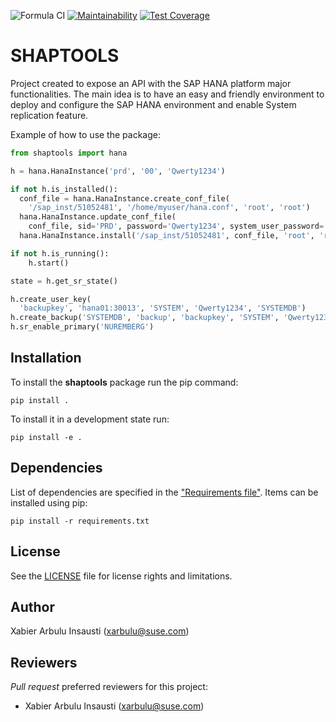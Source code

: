 ![Formula CI](https://github.com/SUSE/shaptools/workflows/Formula%20CI/badge.svg)
[![Maintainability](https://api.codeclimate.com/v1/badges/7521df0f216bd2dbed73/maintainability)](https://codeclimate.com/github/SUSE/shaptools/maintainability)
[![Test Coverage](https://api.codeclimate.com/v1/badges/7521df0f216bd2dbed73/test_coverage)](https://codeclimate.com/github/SUSE/shaptools/test_coverage)

# SHAPTOOLS

Project created to expose an API with the SAP HANA platform major functionalities.
The main idea is to have an easy and friendly environment to deploy and configure
the SAP HANA environment and enable System replication feature.

Example of how to use the package:

```python
from shaptools import hana

h = hana.HanaInstance('prd', '00', 'Qwerty1234')

if not h.is_installed():
  conf_file = hana.HanaInstance.create_conf_file(
    '/sap_inst/51052481', '/home/myuser/hana.conf', 'root', 'root')
  hana.HanaInstance.update_conf_file(
    conf_file, sid='PRD', password='Qwerty1234', system_user_password='Qwerty1234')
  hana.HanaInstance.install('/sap_inst/51052481', conf_file, 'root', 'root')

if not h.is_running():
    h.start()

state = h.get_sr_state()

h.create_user_key(
  'backupkey', 'hana01:30013', 'SYSTEM', 'Qwerty1234', 'SYSTEMDB')
h.create_backup('SYSTEMDB', 'backup', 'backupkey', 'SYSTEM', 'Qwerty1234')
h.sr_enable_primary('NUREMBERG')
```

## Installation

To install the **shaptools** package run the pip command:

    pip install .

To install it in a development state run:

    pip install -e .

## Dependencies

List of dependencies are specified in the ["Requirements file"](requirements.txt). Items can be installed using pip:

    pip install -r requirements.txt

## License

See the [LICENSE](LICENSE) file for license rights and limitations.

## Author

Xabier Arbulu Insausti (xarbulu@suse.com)

## Reviewers

_Pull request_ preferred reviewers for this project:

- Xabier Arbulu Insausti (xarbulu@suse.com)
